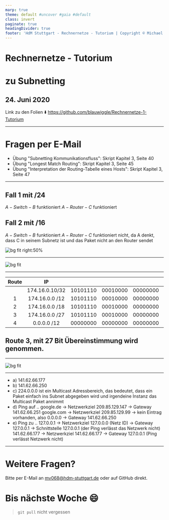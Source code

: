 ```yaml
---
marp: true
theme: default #uncover #gaia #default
class: invert
paginate: true
headingDivider: true
footer: 'HdM Stuttgart - Rechnernetze - Tutorium | Copyright © Michael Vanhee, mv068@hdm-stuttgart.de, 2020'
---
```


# Rechnernetze - Tutorium
# zu Subnetting
## 24. Juni 2020

Link zu den Folien :arrow_down: 
https://github.com/blauwiggle/Rechnernetze-1-Tutorium

---

# Fragen per E-Mail

- Übung "Subnetting Kommunikationsfluss": Skript Kapitel 3, Seite 40
- Übung "Longest Match Routing": Skript Kapitel 3, Seite 45
- Übung "Interpretation der Routing-Tabelle eines Hosts": Skript Kapitel 3, Seite 47

---

## Fall 1 mit /24

$A-Switch-B$ funktioniert
$A-Router-C$ funktioniert

## Fall 2 mit /16

$A-Switch-B$ funktioniert
$A-Router-C$ funktioniert nicht, da A denkt, dass C in seinem Subnetz ist und das Paket nicht an den Router sendet

![bg fit right:50%](https://github.com/blauwiggle/Rechnernetze-1-Tutorium/blob/master/marp/images/05_frage_1.JPG?raw=true)

---

![bg fit](https://github.com/blauwiggle/Rechnernetze-1-Tutorium/blob/master/marp/images/05_frage_2.JPG?raw=true)

---

| Route 	|       IP       	|          	|          	|          	|          	|  Match 	|
|:-----:	|:--------------:	|:--------:	|:--------:	|:--------:	|:--------:	|:------:	|
|       	| 174.16.0.10/32 	| 10101110 	| 00010000 	| 00000000 	| 00001010 	|        	|
|   1   	| 174.16.0.0 /12 	| 10101110 	| 00010000 	| 00000000 	| 00000000 	| 12 Bit 	|
|   2   	| 174.16.0.0 /18 	| 10101110 	| 00010000 	| 00000000 	| 00000000 	| 18 Bit 	|
|   3   	| 174.16.0.0 /27 	| 10101110 	| 00010000 	| 00000000 	| 00000000 	| 27 Bit 	|
|   4   	|   0.0.0.0 /12  	| 00000000 	| 00000000 	| 00000000 	| 00000000 	|  0 Bit 	|

## Route 3, mit 27 Bit Übereinstimmung wird genommen.

---

![bg fit](https://github.com/blauwiggle/Rechnernetze-1-Tutorium/blob/master/marp/images/05_frage_3.JPG?raw=true)

---

- a) 141.62.66.177
- b) 141.62.66.250
- c) 224.0.0.0 ist ein Multicast Adressbereich, das bedeutet, dass ein Paket einfach ins Subnet abgegeben wird und irgendeine Instanz das Multicast Paket annimmt
- d) Ping auf ..
google.de -> Netzwerkziel 209.85.129.147 -> Gateway 141.62.66.251
google.com -> Netzwerkziel 209.85.129.99 -> kein Eintrag vorhanden, also 0.0.0.0 -> Gateway 141.62.66.250
- e) Ping zu ..
127.0.0.1 -> Netzwerkziel 127.0.0.0 (Netz ID) -> Gateway 127.0.0.1 -> Schnittstelle 127.0.0.1 (der Ping verlässt das Netzwerk nicht)
141.62.66.177 -> Netzwerkziel 141.62.66.177 -> Gateway 127.0.0.1 (Ping verlässt Netzwerk nicht)




---


# Weitere Fragen?

Bitte per E-Mail an [mv068@hdm-stuttgart.de](mailto:mv068@hdm-stuttgart.de) oder auf GitHub direkt.

# Bis nächste Woche :smile:

> ```git pull``` nicht vergessen
